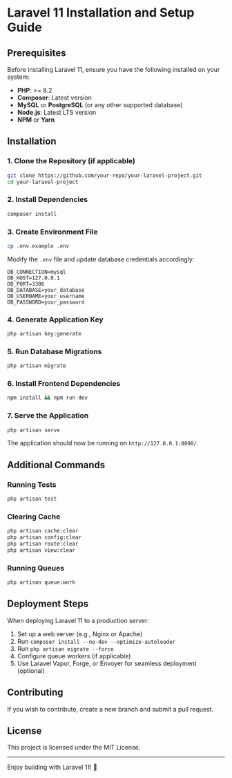 # Laravel 11 Installation and Setup Guide

## Prerequisites
Before installing Laravel 11, ensure you have the following installed on your system:

- **PHP**: >= 8.2
- **Composer**: Latest version
- **MySQL** or **PostgreSQL** (or any other supported database)
- **Node.js**: Latest LTS version
- **NPM** or **Yarn**

## Installation
### 1. Clone the Repository (if applicable)
```sh
git clone https://github.com/your-repo/your-laravel-project.git
cd your-laravel-project
```

### 2. Install Dependencies
```sh
composer install
```

### 3. Create Environment File
```sh
cp .env.example .env
```

Modify the `.env` file and update database credentials accordingly:
```env
DB_CONNECTION=mysql
DB_HOST=127.0.0.1
DB_PORT=3306
DB_DATABASE=your_database
DB_USERNAME=your_username
DB_PASSWORD=your_password
```

### 4. Generate Application Key
```sh
php artisan key:generate
```

### 5. Run Database Migrations
```sh
php artisan migrate
```

### 6. Install Frontend Dependencies
```sh
npm install && npm run dev
```

### 7. Serve the Application
```sh
php artisan serve
```

The application should now be running on `http://127.0.0.1:8000/`.

## Additional Commands
### Running Tests
```sh
php artisan test
```

### Clearing Cache
```sh
php artisan cache:clear
php artisan config:clear
php artisan route:clear
php artisan view:clear
```

### Running Queues
```sh
php artisan queue:work
```

## Deployment Steps
When deploying Laravel 11 to a production server:
1. Set up a web server (e.g., Nginx or Apache)
2. Run `composer install --no-dev --optimize-autoloader`
3. Run `php artisan migrate --force`
4. Configure queue workers (if applicable)
5. Use Laravel Vapor, Forge, or Envoyer for seamless deployment (optional)

## Contributing
If you wish to contribute, create a new branch and submit a pull request.

## License
This project is licensed under the MIT License.

---

Enjoy building with Laravel 11! 🚀

